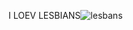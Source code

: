 I LOEV LESBIANS![lesbans](https://github.com/user-attachments/assets/fbcc0564-3c0f-45b3-a61b-ce1b4255241d)
